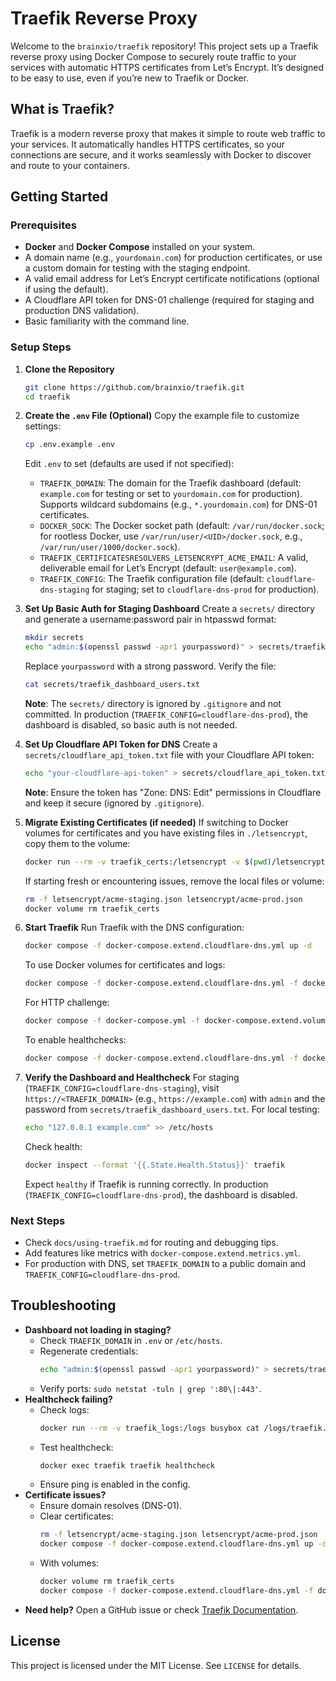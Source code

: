 # Traefik Reverse Proxy

Welcome to the `brainxio/traefik` repository! This project sets up a Traefik reverse proxy using Docker Compose to securely route traffic to your services with automatic HTTPS certificates from Let’s Encrypt. It’s designed to be easy to use, even if you’re new to Traefik or Docker.

## What is Traefik?

Traefik is a modern reverse proxy that makes it simple to route web traffic to your services. It automatically handles HTTPS certificates, so your connections are secure, and it works seamlessly with Docker to discover and route to your containers.

## Getting Started

### Prerequisites
- **Docker** and **Docker Compose** installed on your system.
- A domain name (e.g., `yourdomain.com`) for production certificates, or use a custom domain for testing with the staging endpoint.
- A valid email address for Let’s Encrypt certificate notifications (optional if using the default).
- A Cloudflare API token for DNS-01 challenge (required for staging and production DNS validation).
- Basic familiarity with the command line.

### Setup Steps

1. **Clone the Repository**
   ```bash
   git clone https://github.com/brainxio/traefik.git
   cd traefik
   ```

2. **Create the `.env` File (Optional)**
   Copy the example file to customize settings:
   ```bash
   cp .env.example .env
   ```
   Edit `.env` to set (defaults are used if not specified):
   - `TRAEFIK_DOMAIN`: The domain for the Traefik dashboard (default: `example.com` for testing or set to `yourdomain.com` for production). Supports wildcard subdomains (e.g., `*.yourdomain.com`) for DNS-01 certificates.
   - `DOCKER_SOCK`: The Docker socket path (default: `/var/run/docker.sock`; for rootless Docker, use `/var/run/user/<UID>/docker.sock`, e.g., `/var/run/user/1000/docker.sock`).
   - `TRAEFIK_CERTIFICATESRESOLVERS_LETSENCRYPT_ACME_EMAIL`: A valid, deliverable email for Let’s Encrypt (default: `user@example.com`).
   - `TRAEFIK_CONFIG`: The Traefik configuration file (default: `cloudflare-dns-staging` for staging; set to `cloudflare-dns-prod` for production).

3. **Set Up Basic Auth for Staging Dashboard**
   Create a `secrets/` directory and generate a username:password pair in htpasswd format:
   ```bash
   mkdir secrets
   echo "admin:$(openssl passwd -apr1 yourpassword)" > secrets/traefik_dashboard_users.txt
   ```
   Replace `yourpassword` with a strong password. Verify the file:
   ```bash
   cat secrets/traefik_dashboard_users.txt
   ```
   **Note**: The `secrets/` directory is ignored by `.gitignore` and not committed. In production (`TRAEFIK_CONFIG=cloudflare-dns-prod`), the dashboard is disabled, so basic auth is not needed.

4. **Set Up Cloudflare API Token for DNS**
   Create a `secrets/cloudflare_api_token.txt` file with your Cloudflare API token:
   ```bash
   echo "your-cloudflare-api-token" > secrets/cloudflare_api_token.txt
   ```
   **Note**: Ensure the token has "Zone: DNS: Edit" permissions in Cloudflare and keep it secure (ignored by `.gitignore`).

5. **Migrate Existing Certificates (if needed)**
   If switching to Docker volumes for certificates and you have existing files in `./letsencrypt`, copy them to the volume:
   ```bash
   docker run --rm -v traefik_certs:/letsencrypt -v $(pwd)/letsencrypt:/source busybox cp /source/*.json /letsencrypt
   ```
   If starting fresh or encountering issues, remove the local files or volume:
   ```bash
   rm -f letsencrypt/acme-staging.json letsencrypt/acme-prod.json
   docker volume rm traefik_certs
   ```

6. **Start Traefik**
   Run Traefik with the DNS configuration:
   ```bash
   docker compose -f docker-compose.extend.cloudflare-dns.yml up -d
   ```
   To use Docker volumes for certificates and logs:
   ```bash
   docker compose -f docker-compose.extend.cloudflare-dns.yml -f docker-compose.extend.volumes.yml up -d
   ```
   For HTTP challenge:
   ```bash
   docker compose -f docker-compose.yml -f docker-compose.extend.volumes.yml up -d
   ```
   To enable healthchecks:
   ```bash
   docker compose -f docker-compose.extend.cloudflare-dns.yml -f docker-compose.extend.volumes.yml -f docker-compose.extend.healthcheck.yml up -d
   ```

7. **Verify the Dashboard and Healthcheck**
   For staging (`TRAEFIK_CONFIG=cloudflare-dns-staging`), visit `https://<TRAEFIK_DOMAIN>` (e.g., `https://example.com`) with `admin` and the password from `secrets/traefik_dashboard_users.txt`. For local testing:
   ```bash
   echo "127.0.0.1 example.com" >> /etc/hosts
   ```
   Check health:
   ```bash
   docker inspect --format '{{.State.Health.Status}}' traefik
   ```
   Expect `healthy` if Traefik is running correctly. In production (`TRAEFIK_CONFIG=cloudflare-dns-prod`), the dashboard is disabled.

### Next Steps
- Check `docs/using-traefik.md` for routing and debugging tips.
- Add features like metrics with `docker-compose.extend.metrics.yml`.
- For production with DNS, set `TRAEFIK_DOMAIN` to a public domain and `TRAEFIK_CONFIG=cloudflare-dns-prod`.

## Troubleshooting
- **Dashboard not loading in staging?**
  - Check `TRAEFIK_DOMAIN` in `.env` or `/etc/hosts`.
  - Regenerate credentials:
    ```bash
    echo "admin:$(openssl passwd -apr1 yourpassword)" > secrets/traefik_dashboard_users.txt
    ```
  - Verify ports: `sudo netstat -tuln | grep ':80\|:443'`.
- **Healthcheck failing?**
  - Check logs:
    ```bash
    docker run --rm -v traefik_logs:/logs busybox cat /logs/traefik.log
    ```
  - Test healthcheck:
    ```bash
    docker exec traefik traefik healthcheck
    ```
  - Ensure ping is enabled in the config.
- **Certificate issues?**
  - Ensure domain resolves (DNS-01).
  - Clear certificates:
    ```bash
    rm -f letsencrypt/acme-staging.json letsencrypt/acme-prod.json
    docker compose -f docker-compose.extend.cloudflare-dns.yml up -d
    ```
  - With volumes:
    ```bash
    docker volume rm traefik_certs
    docker compose -f docker-compose.extend.cloudflare-dns.yml -f docker-compose.extend.volumes.yml up -d
    ```
- **Need help?** Open a GitHub issue or check [Traefik Documentation](https://doc.traefik.io/traefik/).

## License
This project is licensed under the MIT License. See `LICENSE` for details.